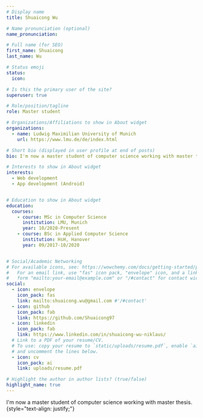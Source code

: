 ```yaml
---
# Display name
title: Shuaicong Wu

# Name pronunciation (optional)
name_pronunciation: 

# Full name (for SEO)
first_name: Shuaicong
last_name: Wu

# Status emoji
status:
  icon: 

# Is this the primary user of the site?
superuser: true

# Role/position/tagline
role: Master student

# Organizations/Affiliations to show in About widget
organizations:
  - name: Ludwig Maximilian University of Munich
    url: https://www.lmu.de/de/index.html

# Short bio (displayed in user profile at end of posts)
bio: I'm now a master student of computer science working with master thesis.

# Interests to show in About widget
interests:
  - Web development
  - App development (Android)


# Education to show in About widget
education:
  courses:
    - course: MSc in Computer Science
      institution: LMU, Munich
      year: 10/2020-Present
    - course: BSc in Applied Computer Science
      institution: HsH, Hanover
      year: 09/2017-10/2020


# Social/Academic Networking
# For available icons, see: https://wowchemy.com/docs/getting-started/page-builder/#icons
#   For an email link, use "fas" icon pack, "envelope" icon, and a link in the
#   form "mailto:your-email@example.com" or "/#contact" for contact widget.
social:
  - icon: envelope
    icon_pack: fas
    link: mailto:shuaicong.wu@gmail.com #'/#contact'
  - icon: github
    icon_pack: fab
    link: https://github.com/Shuaicong97
  - icon: linkedin
    icon_pack: fab
    link: https://www.linkedin.com/in/shuaicong-wu-niklaus/
  # Link to a PDF of your resume/CV.
  # To use: copy your resume to `static/uploads/resume.pdf`, enable `ai` icons in `params.yaml`,
  # and uncomment the lines below.
  - icon: cv
    icon_pack: ai
    link: uploads/resume.pdf

# Highlight the author in author lists? (true/false)
highlight_name: true
---
```


I'm now a master student of computer science working with master thesis.
{style="text-align: justify;"}
